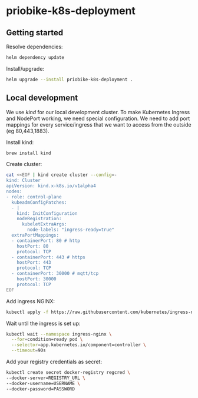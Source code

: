 # priobike-k8s-deployment

## Getting started

Resolve dependencies:
```bash
helm dependency update
```

Install/upgrade: 
```bash
helm upgrade --install priobike-k8s-deployment .
```

## Local development

We use *kind* for our local development cluster. To make Kubernetes Ingress and NodePort working, we need special configuration.
We need to add port mappings for every service/ingress that we want to access from the outside (eg 80,443,1883).

Install kind:
```bash
brew install kind
```

Create cluster: 
```bash
cat <<EOF | kind create cluster --config=-
kind: Cluster
apiVersion: kind.x-k8s.io/v1alpha4
nodes:
- role: control-plane
  kubeadmConfigPatches:
  - |
    kind: InitConfiguration
    nodeRegistration:
      kubeletExtraArgs:
        node-labels: "ingress-ready=true"
  extraPortMappings:
  - containerPort: 80 # http
    hostPort: 80
    protocol: TCP
  - containerPort: 443 # https
    hostPort: 443
    protocol: TCP
  - containerPort: 30000 # mqtt/tcp 
    hostPort: 30000 
    protocol: TCP
EOF
```

Add ingress NGINX:
```bash
kubectl apply -f https://raw.githubusercontent.com/kubernetes/ingress-nginx/main/deploy/static/provider/kind/deploy.yaml
```

Wait until the ingress is set up:
```bash
kubectl wait --namespace ingress-nginx \
  --for=condition=ready pod \
  --selector=app.kubernetes.io/component=controller \
  --timeout=90s
```

Add your registry credentials as secret:
```bash
kubectl create secret docker-registry regcred \
--docker-server=REGISTRY_URL \
--docker-username=USERNAME \
--docker-password=PASSWORD
```
